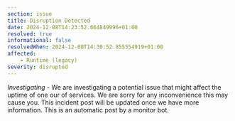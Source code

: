 ```yaml
---
section: issue
title: Disruption Detected
date: 2024-12-08T14:23:52.664849996+01:00
resolved: true
informational: false
resolvedWhen: 2024-12-08T14:30:52.855554919+01:00
affected:
    - Runtime (legacy)
severity: disrupted
---
```

*Investigating* - We are investigating a potential issue that might affect the uptime of one our of services. We are sorry for any inconvenience this may cause you. This incident post will be updated once we have more information.
This is an automatic post by a monitor bot.